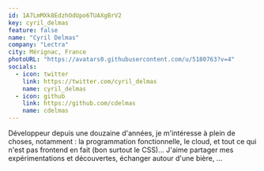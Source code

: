 ```yaml
---
id: 1A7LmMXk8EdzhOdUpo6TUAXgBrV2
key: cyril_delmas
feature: false
name: "Cyril Delmas"
company: "Lectra"
city: Mérignac, France
photoURL: "https://avatars0.githubusercontent.com/u/5180763?v=4"
socials:
  - icon: twitter
    link: https://twitter.com/cyril_delmas
    name: cyril_delmas
  - icon: github
    link: https://github.com/cdelmas
    name: cdelmas
---
```

Développeur depuis une douzaine d'années, je m'intéresse à plein de choses, notamment : la programmation fonctionnelle, le cloud, et tout ce qui n'est pas frontend en fait (bon surtout le CSS)... J'aime partager mes expérimentations et découvertes, échanger autour d'une bière, ...
